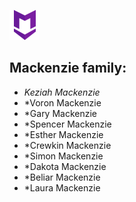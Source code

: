 ![я сосал меня ебали](https://github.com/adam-p/markdown-here/raw/master/src/common/images/icon48.png "ыы")

## Mackenzie family:
+ *Keziah Mackenzie*
+ *Voron Mackenzie
+ *Gary Mackenzie
+ *Spencer Mackenzie
+ *Esther Mackenzie
+ *Crewkin Mackenzie
+ *Simon Mackenzie
+ *Dakota Mackenzie
+ *Beliar Mackenzie
+ *Laura Mackenzie

